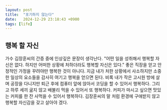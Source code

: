 ```yaml
---
layout: post
title:  "포기하지 않는다"
date:   2024-12-29 23:18:43 +0900
tags: [life]
---
```


## 행복 할 자신
가수 김장훈씨의 간증 중에 인상깊은 문장이 생각난다. "어떤 일을 성취해서 행복할 자신은 없다. 하지만 어떠한 상황에 처하더라도 행복할 자신은 있다." 좋은 직장을 얻고 안정적인 가정을 꾸려야만 행복한 것이 아니다. 지금 내가 처한 상황에서 사소하지만 소중한 일상의 요소들을 감사히 여기고 행복을 얻으면 된다. 비록 내가 작은 고시원 방에 살며 공장을 다니지만 퇴근 후에 컴퓨터 앞에 앉아서 코딩을 할 수 있어서 행복하다. 그리고 하루 세끼 굶지 않고 배불리 먹을 수 있어서 또 행복하다. 커피가 마시고 싶으면 맛있는 커피를 한 잔 사먹을 수 있어서 행복하다. 김장훈씨의 말 처럼 환경에 구애받지 않고 행복할 자신감을 갖고 살아야 겠다.
